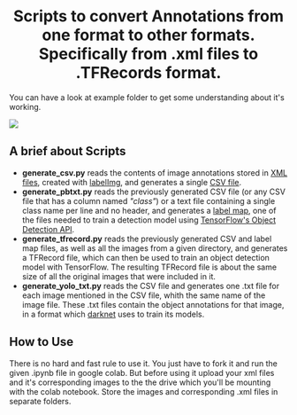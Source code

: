 <center><h1>Scripts to convert Annotations from one format to other formats. Specifically from .xml files to .TFRecords format.</h1></center>

You can have a look at example folder to get some understanding about it's working.

![](diagram.svg)

## A brief about Scripts

* **generate_csv.py** reads the contents of image annotations stored in [XML files](example/xml), created with [labelImg](https://github.com/tzutalin/labelImg), and generates a single [CSV file](example/output_test.csv).
* **generate_pbtxt.py** reads the previously generated CSV file (or any CSV file that has a column named _"class"_) or a text file containing a single class name per line and no header, and generates a [label map](example/output_test2.pbtxt), one of the files needed to train a detection model using [TensorFlow's Object Detection API](https://github.com/tensorflow/models/tree/master/research/object_detection).
* **generate_tfrecord.py** reads the previously generated CSV and label map files, as well as all the images from a given directory, and generates a TFRecord file, which can then be used to train an object detection model with TensorFlow. The resulting TFRecord file is about the same size of all the original images that were included in it.
* **generate_yolo_txt.py** reads the CSV file and generates one .txt file for each image mentioned in the CSV file, whith the same name of the image file. These .txt files contain the object annotations for that image, in a format which [darknet](https://pjreddie.com/darknet/yolo/) uses to train its models.

## How to Use
There is no hard and fast rule to use it. You just have to fork it and run the given .ipynb file in google colab. But before using it upload your xml files and it's corresponding images to the the drive which you'll be mounting with the colab notebook. Store the images and corresponding .xml files in separate folders.
